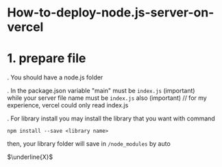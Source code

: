 # How-to-deploy-node.js-server-on-vercel

# 1. prepare file

. You should have a node.js folder

. In the package.json 
variable "main" must be ```` index.js ```` (important)  
while your server file name must be ```` index.js ```` also (important)
// for my experience, vercel could only read index.js

. For library install
you may install the library that you want with command
````
npm install --save <library name>
````
then, your library folder will save in ```` /node_modules ```` by auto

$\underline{X}$

